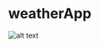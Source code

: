 # weatherApp

![alt text](https://drive.google.com/drive/u/0/folders/1EpwCNI5ldrrpVqnXnAA8FEN5ivpbFODw)

